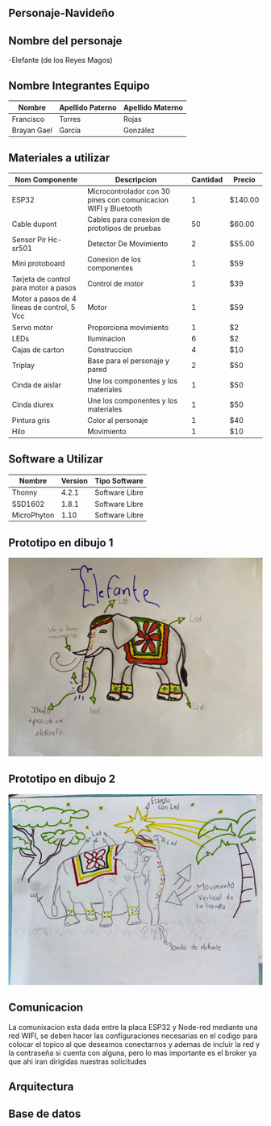 ## Personaje-Navideño


## Nombre del personaje 

-Elefante (de los Reyes Magos)

##  Nombre Integrantes Equipo

|Nombre | Apellido Paterno | Apellido Materno |
|-|-|-|
|Francisco|Torres|Rojas|
|Brayan Gael|García|González|

## Materiales a utilizar


|Nom Componente | Descripcion | Cantidad| Precio|
|-|-|-|-|
|ESP32|Microcontrolador con 30 pines con comunicacion WIFI y Bluetooth|1|$140.00|
|Cable dupont|Cables para conexion de prototipos de pruebas|50|$60.00|
|Sensor Pir Hc-sr501|Detector De Movimiento|2|$55.00|
|Mini protoboard |Conexion de los componentes|1|$59|
|Tarjeta de control para motor a pasos |Control de motor|1|$39|
|Motor a pasos de 4 líneas de control, 5 Vcc |Motor|1|$59|
|Servo motor |Proporciona movimiento|1|$2|
|LEDs |Iluminacion|6|$2|
|Cajas de carton|Construccion|4|$10|
|Triplay |Base para el personaje y pared|2|$50|
|Cinda de aislar |Une los componentes y los materiales|1|$50|
|Cinda diurex |Une los componentes y los materiales|1|$50|
|Pintura gris |Color al personaje|1|$40|
|Hilo |Movimiento|1|$10|



## Software a Utilizar
|Nombre|Version|Tipo Software|
|-|-|-|
|Thonny|4.2.1|Software Libre|
|SSD1602|1.8.1|Software Libre|
|MicroPhyton|1.10|Software Libre|

## Prototipo en dibujo 1

![Prototipo](https://github.com/Brayan7273/Personaje/blob/main/Bocetos/Boceto%201.jpeg)

## Prototipo en dibujo 2

![Prototipo](https://github.com/Brayan7273/Personaje/blob/main/Bocetos/Boceto%202.jpeg)
## Comunicacion
La comunixacion esta dada entre la placa ESP32 y Node-red mediante una red WIFI, se deben hacer las configuraciones necesarias en el codigo para colocar el topico al que deseamos conectarnos y ademas de incluir la red y la contraseña si cuenta con alguna, pero lo mas importante es el broker ya que ahi iran dirigidas nuestras solicitudes

## Arquitectura 

## Base de datos
